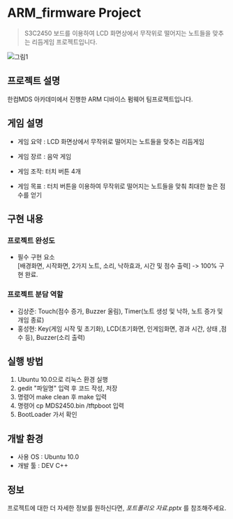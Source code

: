 # ARM_firmware Project
> S3C2450 보드를 이용하여 LCD 화면상에서 무작위로 떨어지는 노트들을 맞추는 리듬게임 프로젝트입니다.

![그림1](https://github.com/ksj32/ARM_firmware/assets/77198732/0f9d1f67-029c-42cf-9c72-bceefcfd10cd)

## 프로젝트 설명

한컴MDS 아카데미에서 진행한 ARM 디바이스 펌웨어 팀프로젝트입니다.

## 게임 설명

- 게임 요약 : LCD 화면상에서 무작위로 떨어지는 노트들을 맞추는 리듬게임

- 게임 장르 :  음악 게임

- 게임 조작: 터치 버튼 4개

- 게임 목표 : 터치 버튼을 이용하여 무작위로 떨어지는 노트들을 맞춰 최대한 높은 점수를 얻기

## 구현 내용

### 프로젝트 완성도

- 필수 구현 요소  <br>
[배경화면, 시작화면, 2가지 노트, 소리, 낙하효과, 시간 및 점수 출력] -> 100% 구현 완료.


### 프로젝트 분담 역할

- 김상준: Touch(점수 증가, Buzzer 울림), Timer(노트 생성 및 낙하, 노트 증가 및 개임 종료)
- 홍성현: Key(게임 시작 및 초기화), LCD(초기화면, 인게임화면, 경과 시간, 상태 ,점수 등), Buzzer(소리 출력)

## 실행 방법

1. Ubuntu 10.0으로 리눅스 환경 실행
2. gedit "파일명" 입력 후 코드 작성, 저장
3. 명령어 make clean 후 make 입력
4. 명령어 cp MDS2450.bin /tftpboot 입력
5. BootLoader 가서 확인

## 개발 환경

- 사용 OS : Ubuntu 10.0
- 개발 툴 : DEV C++

## 정보

프로젝트에 대한 더 자세한 정보를 원하신다면, _포트폴리오 자료.pptx_ 를 참조해주세요.

